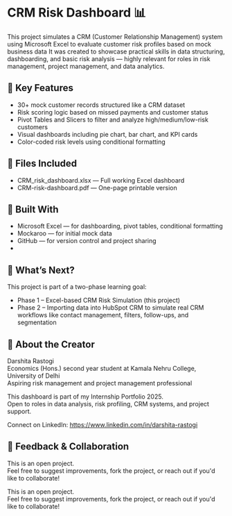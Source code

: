# CRM Risk Dashboard 📊
This project simulates a CRM (Customer Relationship Management) system using Microsoft Excel to evaluate customer risk profiles based on mock business data
It was created to showcase practical skills in data structuring, dashboarding, and basic risk analysis — highly relevant for roles in risk management, project management, and data analytics.

## 🚀 Key Features
- 30+ mock customer records structured like a CRM dataset
- Risk scoring logic based on missed payments and customer status
- Pivot Tables and Slicers to filter and analyze high/medium/low-risk customers
- Visual dashboards including pie chart, bar chart, and KPI cards
- Color-coded risk levels using conditional formatting

## 📁 Files Included
- CRM_risk_dashboard.xlsx — Full working Excel dashboard
- CRM-risk-dashboard.pdf — One-page printable version

## 🧰 Built With
- Microsoft Excel — for dashboarding, pivot tables, conditional formatting
- Mockaroo — for initial mock data
- GitHub — for version control and project sharing
- 
## 🔄 What’s Next?
This project is part of a two-phase learning goal:
- Phase 1 – Excel-based CRM Risk Simulation (this project)
- Phase 2 – Importing data into HubSpot CRM to simulate real CRM workflows like contact management, filters, follow-ups, and segmentation

## 💼 About the Creator
Darshita Rastogi  
Economics (Hons.) second year student at Kamala Nehru College, University of Delhi  
Aspiring risk management and project management professional

This dashboard is part of my Internship Portfolio 2025.  
Open to roles in data analysis, risk profiling, CRM systems, and project support.

Connect on LinkedIn: https://www.linkedin.com/in/darshita-rastogi

## 📣 Feedback & Collaboration
This is an open project.  
Feel free to suggest improvements, fork the project, or reach out if you'd like to collaborate!

This is an open project.  
Feel free to suggest improvements, fork the project, or reach out if you'd like to collaborate!
